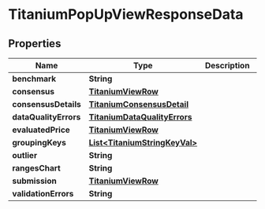 

# TitaniumPopUpViewResponseData


## Properties

| Name | Type | Description | Notes |
|------------ | ------------- | ------------- | -------------|
|**benchmark** | **String** |  |  [optional] |
|**consensus** | [**TitaniumViewRow**](TitaniumViewRow.md) |  |  [optional] |
|**consensusDetails** | [**TitaniumConsensusDetail**](TitaniumConsensusDetail.md) |  |  [optional] |
|**dataQualityErrors** | [**TitaniumDataQualityErrors**](TitaniumDataQualityErrors.md) |  |  [optional] |
|**evaluatedPrice** | [**TitaniumViewRow**](TitaniumViewRow.md) |  |  [optional] |
|**groupingKeys** | [**List&lt;TitaniumStringKeyVal&gt;**](TitaniumStringKeyVal.md) |  |  [optional] |
|**outlier** | **String** |  |  [optional] |
|**rangesChart** | **String** |  |  [optional] |
|**submission** | [**TitaniumViewRow**](TitaniumViewRow.md) |  |  [optional] |
|**validationErrors** | **String** |  |  [optional] |



